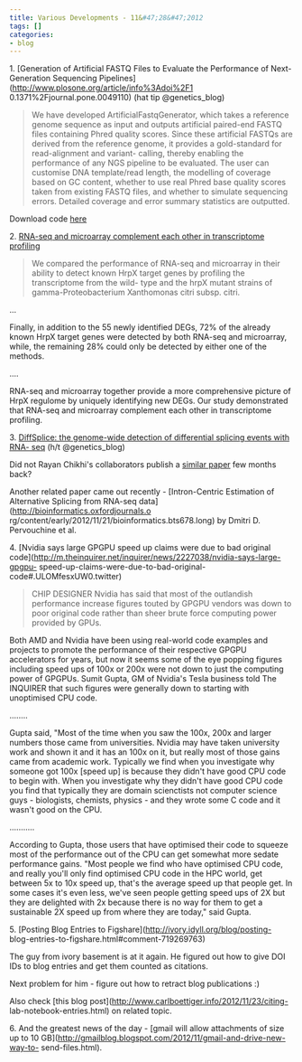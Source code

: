 ```yaml
---
title: Various Developments - 11&#47;28&#47;2012
tags: []
categories:
- blog
---
```

1\. [Generation of Artificial FASTQ Files to Evaluate the Performance of Next-
Generation Sequencing Pipelines](http://www.plosone.org/article/info%3Adoi%2F1
0.1371%2Fjournal.pone.0049110) (hat tip @genetics_blog)
<!--more-->

> We have developed ArtificialFastqGenerator, which takes a reference genome
sequence as input and outputs artificial paired-end FASTQ files containing
Phred quality scores. Since these artificial FASTQs are derived from the
reference genome, it provides a gold-standard for read-alignment and variant-
calling, thereby enabling the performance of any NGS pipeline to be evaluated.
The user can customise DNA template/read length, the modelling of coverage
based on GC content, whether to use real Phred base quality scores taken from
existing FASTQ files, and whether to simulate sequencing errors. Detailed
coverage and error summary statistics are outputted.

Download code [here](http://sourceforge.net/projects/artfastqgen/)

2\. [RNA-seq and microarray complement each other in transcriptome
profiling](http://www.ncbi.nlm.nih.gov/pubmed/23153100)

> We compared the performance of RNA-seq and microarray in their ability to
detect known HrpX target genes by profiling the transcriptome from the wild-
type and the hrpX mutant strains of gamma-Proteobacterium Xanthomonas citri
subsp. citri.

...

Finally, in addition to the 55 newly identified DEGs, 72% of the already known
HrpX target genes were detected by both RNA-seq and microarray, while, the
remaining 28% could only be detected by either one of the methods.

....

RNA-seq and microarray together provide a more comprehensive picture of HrpX
regulome by uniquely identifying new DEGs. Our study demonstrated that RNA-seq
and microarray complement each other in transcriptome profiling.

3\. [DiffSplice: the genome-wide detection of differential splicing events
with RNA-
seq](http://nar.oxfordjournals.org/content/early/2012/11/15/nar.gks1026.long)
(h/t @genetics_blog)

Did not Rayan Chikhi's collaborators publish a [similar
paper](http://www.biomedcentral.com/1471-2105/13/S6/S5) few months back?

Another related paper came out recently - [Intron-Centric Estimation of
Alternative Splicing from RNA-seq data](http://bioinformatics.oxfordjournals.o
rg/content/early/2012/11/21/bioinformatics.bts678.long) by Dmitri D.
Pervouchine et al.

4\. [Nvidia says large GPGPU speed up claims were due to bad original
code](http://m.theinquirer.net/inquirer/news/2227038/nvidia-says-large-gpgpu-
speed-up-claims-were-due-to-bad-original-code#.ULOMfesxUW0.twitter)

> CHIP DESIGNER Nvidia has said that most of the outlandish performance
increase figures touted by GPGPU vendors was down to poor original code rather
than sheer brute force computing power provided by GPUs.

Both AMD and Nvidia have been using real-world code examples and projects to
promote the performance of their respective GPGPU accelerators for years, but
now it seems some of the eye popping figures including speed ups of 100x or
200x were not down to just the computing power of GPGPUs. Sumit Gupta, GM of
Nvidia's Tesla business told The INQUIRER that such figures were generally
down to starting with unoptimised CPU code.

........

Gupta said, "Most of the time when you saw the 100x, 200x and larger numbers
those came from universities. Nvidia may have taken university work and shown
it and it has an 100x on it, but really most of those gains came from academic
work. Typically we find when you investigate why someone got 100x [speed up]
is because they didn't have good CPU code to begin with. When you investigate
why they didn't have good CPU code you find that typically they are domain
scienctists not computer science guys - biologists, chemists, physics - and
they wrote some C code and it wasn't good on the CPU.

...........

According to Gupta, those users that have optimised their code to squeeze most
of the performance out of the CPU can get somewhat more sedate performance
gains. "Most people we find who have optimised CPU code, and really you'll
only find optimised CPU code in the HPC world, get between 5x to 10x speed up,
that's the average speed up that people get. In some cases it's even less,
we've seen people getting speed ups of 2X but they are delighted with 2x
because there is no way for them to get a sustainable 2X speed up from where
they are today," said Gupta.

5\. [Posting Blog Entries to Figshare](http://ivory.idyll.org/blog/posting-
blog-entries-to-figshare.html#comment-719269763)

The guy from ivory basement is at it again. He figured out how to give DOI IDs
to blog entries and get them counted as citations.

Next problem for him - figure out how to retract blog publications :)

Also check [this blog post](http://www.carlboettiger.info/2012/11/23/citing-
lab-notebook-entries.html) on related topic.

6\. And the greatest news of the day - [gmail will allow attachments of size
up to 10 GB](http://gmailblog.blogspot.com/2012/11/gmail-and-drive-new-way-to-
send-files.html).

